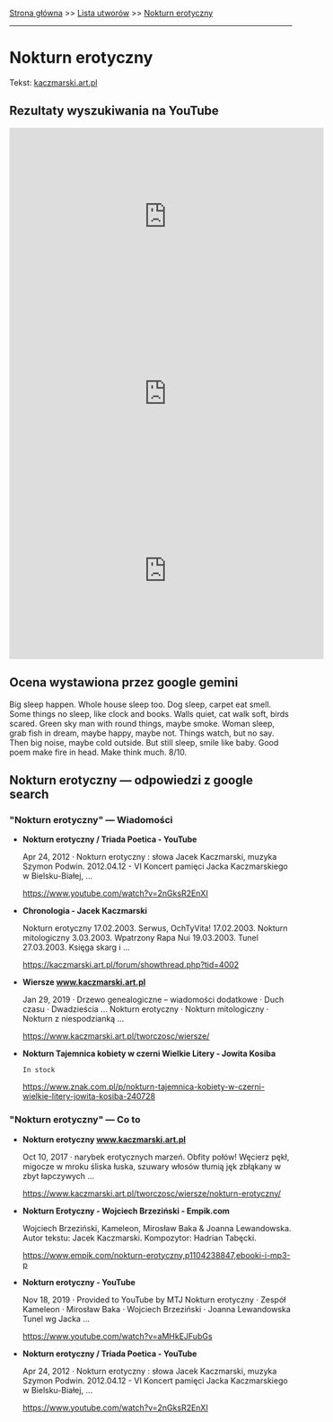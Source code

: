 [Strona główna](../index.md) >> [Lista utworów](../list.md) >> [Nokturn erotyczny](355.md)

---

# Nokturn erotyczny

Tekst: [kaczmarski.art.pl](https://www.kaczmarski.art.pl/tworczosc/wiersze/nokturn-erotyczny/)

## Rezultaty wyszukiwania na YouTube

<iframe width="560" height="315" src="https://www.youtube.com/embed/BQpiOZ46YMU?si=IdontcarewhotheIRSsendsImnotpayingtaxes" title="YouTube video player" frameborder="0" allow="accelerometer; autoplay; clipboard-write; encrypted-media; gyroscope; picture-in-picture; web-share" referrerpolicy="strict-origin-when-cross-origin" allowfullscreen></iframe>

<iframe width="560" height="315" src="https://www.youtube.com/embed/2nGksR2EnXI?si=IdontcarewhotheIRSsendsImnotpayingtaxes" title="YouTube video player" frameborder="0" allow="accelerometer; autoplay; clipboard-write; encrypted-media; gyroscope; picture-in-picture; web-share" referrerpolicy="strict-origin-when-cross-origin" allowfullscreen></iframe>

<iframe width="560" height="315" src="https://www.youtube.com/embed/7cxciyZEBkE?si=IdontcarewhotheIRSsendsImnotpayingtaxes" title="YouTube video player" frameborder="0" allow="accelerometer; autoplay; clipboard-write; encrypted-media; gyroscope; picture-in-picture; web-share" referrerpolicy="strict-origin-when-cross-origin" allowfullscreen></iframe>

## Ocena wystawiona przez google gemini

Big sleep happen. Whole house sleep too. Dog sleep, carpet eat smell. Some things no sleep, like clock and books. Walls quiet, cat walk soft, birds scared. Green sky man with round things, maybe smoke. Woman sleep, grab fish in dream, maybe happy, maybe not. Things watch, but no say. Then big noise, maybe cold outside. But still sleep, smile like baby. Good poem make fire in head. Make think much. 8/10.


## Nokturn erotyczny — odpowiedzi z google search

### "Nokturn erotyczny" — Wiadomości

- **Nokturn erotyczny / Triada Poetica - YouTube**

    Apr 24, 2012  ·  Nokturn erotyczny : słowa Jacek Kaczmarski, muzyka Szymon Podwin. 2012.04.12 - VI Koncert pamięci Jacka Kaczmarskiego w Bielsku-Białej, ... 

   <https://www.youtube.com/watch?v=2nGksR2EnXI>
- **Chronologia - Jacek Kaczmarski**

    Nokturn erotyczny 17.02.2003. Serwus, OchTyVita! 17.02.2003. Nokturn mitologiczny 3.03.2003. Wpatrzony Rapa Nui 19.03.2003. Tunel 27.03.2003. Księga skarg i ... 

   <https://kaczmarski.art.pl/forum/showthread.php?tid=4002>
- **Wiersze www.kaczmarski.art.pl**

    Jan 29, 2019  ·  Drzewo genealogiczne – wiadomości dodatkowe · Duch czasu · Dwadzieścia ... Nokturn erotyczny · Nokturn mitologiczny · Nokturn z niespodzianką ... 

   <https://www.kaczmarski.art.pl/tworczosc/wiersze/>
- **Nokturn Tajemnica kobiety w czerni Wielkie Litery - Jowita Kosiba**

      In stock 

   <https://www.znak.com.pl/p/nokturn-tajemnica-kobiety-w-czerni-wielkie-litery-jowita-kosiba-240728>

### "Nokturn erotyczny" — Co to

- **Nokturn erotyczny www.kaczmarski.art.pl**

    Oct 10, 2017  ·  narybek erotycznych marzeń. Obfity połów! Węcierz pękł, migocze w mroku śliska łuska, szuwary włosów tłumią jęk zbłąkany w zbyt łapczywych ... 

   <https://www.kaczmarski.art.pl/tworczosc/wiersze/nokturn-erotyczny/>
- **Nokturn Erotyczny - Wojciech Brzeziński - Empik.com**

    Wojciech Brzeziński, Kameleon, Mirosław Baka & Joanna Lewandowska. Autor tekstu: Jacek Kaczmarski. Kompozytor: Hadrian Tabęcki. 

   <https://www.empik.com/nokturn-erotyczny,p1104238847,ebooki-i-mp3-p>
- **Nokturn erotyczny - YouTube**

    Nov 18, 2019  ·  Provided to YouTube by MTJ Nokturn erotyczny · Zespół Kameleon · Mirosław Baka · Wojciech Brzeziński · Joanna Lewandowska Tunel wg Jacka ... 

   <https://www.youtube.com/watch?v=aMHkEJFubGs>
- **Nokturn erotyczny / Triada Poetica - YouTube**

    Apr 24, 2012  ·  Nokturn erotyczny : słowa Jacek Kaczmarski, muzyka Szymon Podwin. 2012.04.12 - VI Koncert pamięci Jacka Kaczmarskiego w Bielsku-Białej, ... 

   <https://www.youtube.com/watch?v=2nGksR2EnXI>

